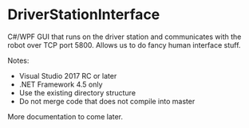 # DriverStationInterface

C#/WPF GUI that runs on the driver station and communicates with the robot over TCP port 5800. Allows us to do fancy human interface stuff.

Notes:
- Visual Studio 2017 RC or later
- .NET Framework 4.5 only
- Use the existing directory structure
- Do not merge code that does not compile into master

More documentation to come later.
